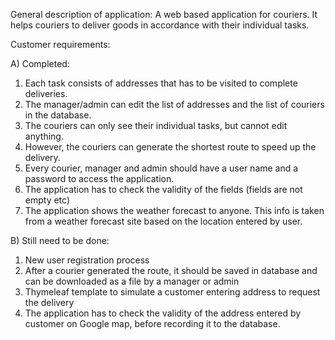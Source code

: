 General description of application: A web based application for couriers. It helps couriers to deliver goods in accordance with their individual tasks.

Customer requirements:

A) Completed:
1) Each task consists of addresses that has to be visited to complete deliveries.
2) The manager/admin can edit the list of addresses and the list of couriers in the database.
3) The couriers can only see their individual tasks, but cannot edit anything. 
4) However, the couriers can generate the shortest route to speed up the delivery.
5) Every courier, manager and admin should have a user name and a password to access the application.
6) The application has to check the validity of the fields (fields are not empty etc)
7) The application shows the weather forecast to anyone. This info is taken from a weather forecast site based on the location entered by user.

B) Still need to be done:
1) New user registration process
2) After a courier generated the route, it should be saved in database and can be downloaded as a file by a manager or admin
3) Thymeleaf template to simulate a customer entering address to request the delivery
4) The application has to check the validity of the address entered by customer on Google map, before recording it to the database.
